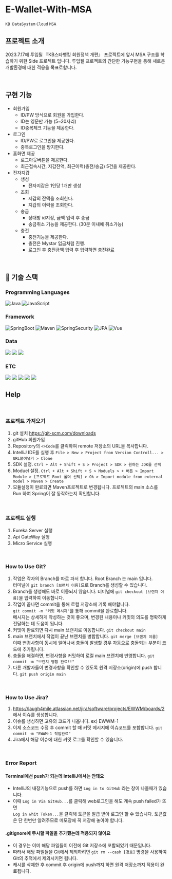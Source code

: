 # E-Wallet-With-MSA

`KB DataSystem` `Cloud` `MSA`

## 프로젝트 소개

2023.7.17에 투입될 『KB스타뱅킹 회원정책 개편』 프로젝트에 앞서 MSA 구조를 학습하기 위한 Side 프로젝트 입니다. 투입될 프로젝트의 간단한 기능구현을 통해 새로운 개발환경에 대한 적응을 목표로합니다.

<br>

## 구현 기능

- 회원가입
  - ID/PW 방식으로 회원을 가입한다.
  - ID는 영문만 가능 (5~20자리)
  - ID중복체크 기능을 제공한다.
- 로그인
  - ID/PW로 로그인을 제공한다.
  - 중복로그인을 방지한다.
- 홈화면 제공
  - 로그아웃버튼을 제공한다.
  - 최근접속시간, 지갑잔액, 최근이력(충전/송금) 5건을 제공한다.
- 전자지갑
  - 생성
    - 전자지갑은 1인당 1개만 생성
  - 조회
    - 지갑의 잔액을 조회한다.
    - 지갑의 이력을 조회한다.
  - 송금
    - 상대방 id지정, 금액 입력 후 송금
    - 송금취소 기능을 제공한다. (30분 이내에 취소가능)
  - 충전
    - 충전기능을 제공한다.
    - 충전은 Mystar 입금처럼 진행.
    - 로그인 후 충전금액 입력 후 입력하면 충전완료

<br>

## 🚀 기술 스택

### Programming Languages

<img alt="Java" src="https://img.shields.io/badge/java-%23ED8B00.svg?&style=for-the-badge&logo=java&logoColor=white"/>
<img alt="JavaScript" src="https://img.shields.io/badge/javascript-F7DF1E?style=for-the-badge&logo=javascript&logoColor=black">


### Framework

<img alt="SpringBoot" src="https://img.shields.io/badge/spring_boot%20-%236DB33F.svg?&style=for-the-badge&logo=springboot&logoColor=white"/>
<img alt="Maven" src="https://img.shields.io/badge/maven%20-%2335495e.svg?&style=for-the-badge&logo=maven&logoColor=%234FC08D"/>
<img alt="SpringSecurity" src="https://img.shields.io/badge/spring_security%20-%236DB33F.svg?&style=for-the-badge&logo=springsecurity&logoColor=white"/>
<img alt="JPA" src="https://img.shields.io/badge/jpa%20-%23009639.svg?&style=for-the-badge&logo=jpa&logoColor=white"/>
<img alt="Vue" src="https://img.shields.io/badge/vue.js-4FC08D?style=for-the-badge&logo=vue.js&logoColor=white">

### Data

<img src="https://img.shields.io/badge/H2_database-232F3E?style=for-the-badge&logoColor=white">
<img src="https://img.shields.io/badge/apachekafka-231F20?style=for-the-badge&logo=apachekafka&logoColor=white">
<img src="https://img.shields.io/badge/mariaDB-003545?style=for-the-badge&logo=mariaDB&logoColor=white">

### ETC

<img src="https://img.shields.io/badge/postman-FF6C37?style=for-the-badge&logo=postman&logoColor=white">
<img src="https://img.shields.io/badge/github-181717?style=for-the-badge&logo=github&logoColor=white">
<img src="https://img.shields.io/badge/jira-0052CC?style=for-the-badge&logo=jirasoftware&logoColor=white">
<img src="https://img.shields.io/badge/intellij-000000?style=for-the-badge&logo=intellijidea&logoColor=white">
<img src="https://img.shields.io/badge/vscode-007ACC?style=for-the-badge&logo=visualstudiocode&logoColor=white">

<br>

## Help

<br>

### 프로젝트 가져오기

1. git 설치 https://git-scm.com/downloads
2. gitHub 회원가입
3. Repository의 `<>Code`를 클릭하여 remote 저장소의 URL을 복사합니다.
4. IntelliJ IDE를 실행 후 `File > New > Project from Version Controll... > URL붙여넣기 > Clone`
5. SDK 설정. `Ctrl + Alt + Shift + S > Project > SDK > 원하는 JDK를 선택`
6. Moduel 설정.
`Ctrl + Alt + Shift + S > Moduels > + 버튼 > Import Module > [프로젝트 Root 폴더 선택] > Ok > Import module from external model > Maven > Create`
7. 모듈설정이 완료되면 Maven프로젝트로 변경됩니다. 프로젝트의 main 소스를 Run 하여 Spring이 잘 동작하는지 확인합니다.

<br>

### 프로젝트 실행

1. Eureka Server 실행
2. Api GateWay 실행
3. Micro Service 실행

<br>

### How to Use Git?

1. 작업은 각자의 Branch를 따로 파서 합니다. Root Branch 는 main 입니다.  
터미널에 `git branch [브랜치 이름]`으로 Branch를 생성할 수 있습니다.
2. Branch를 생성해도 바로 이동되지 않습니다. 터미널에 `git checkout [브랜치 이름]`을 입력하여 이동합니다.
3. 작업이 끝나면 commit을 통해 로컬 저장소에 기록 해야합니다.  
`git commit -m "커밋 메시지"`를 통해 commit을 완료합니다.  
메시지는 상세하게 작성하는 것이 좋으며, 변경된 내용이나 커밋의 의도를 명확하게 전달하는 데 도움이 됩니다.
4. 커밋이 완료되면 다시 main 브랜치로 이동합니다. `git checkout main`
5. main 브랜치에서 작업이 끝난 브랜치를 병합합니다. `git merge [브랜치 이름]`  
이때 변경사항이 동시에 일어나서 충돌이 발생할 경우 자동으로 충돌되는 부분이 코드에 추가됩니다. 
6. 충돌을 해결하면, 변경사항을 커밋하여 로컬 main 브랜치에 반영합니다. `git commit -m "브랜치 병합 완료!!"`
7. 다른 개발자들이 변경사항을 확인할 수 있도록 원격 저장소(origin)에 push 합니다. `git push origin main`

<br>

### How to Use Jira?

1. https://laugh4mile.atlassian.net/jira/software/projects/EWWM/boards/2 에서 이슈를 생성합니다.
2. 이슈를 생성하면 고유의 코드가 나옵니다. ex) EWWM-1
3. 이제 소스코드 수정 후 commit 할 때 커밋 메시지에 이슈코드를 포함합니다. `git commit -m "EWWM-1 작업완료"`
4. Jira에서 해당 이슈에 대한 커밋 로그를 확인할 수 있습니다.

<br>

### Error Report

#### Terminal에선 push가 되는데 IntelliJ에서는 안돼요

- IntelliJ의 내장기능으로 push를 하면 `Log in to GitHub` 라는 창이 나올때가 있습니다.
- 이때 `Log in Via GitHub...`를 클릭해 web로그인을 해도 계속 push failed가 뜨면  
`Log in whit Token...`을 클릭해 토큰을 발급 받아 로그인 할 수 있습니다. 토큰값은 단 한번만 알려주므로 메모장에 꼭 저장해 놓아야 합니다.

#### .gitignore에 무시할 파일을 추가했는데 적용되지 않아요

- 이 경우는 이미 해당 파일들이 이전에 Git 저장소에 포함되었기 때문입니다.
- 따라서 해당 파일들을 Git에서 제외하려면 `git rm --cash [경로]` 명령을 사용하여 Git의 추적에서 제외시키면 됩니다.
- 캐시를 삭제한 후 commit 후 origin에 push까지 하면 원격 저장소까지 적용이 완료됩니다.
